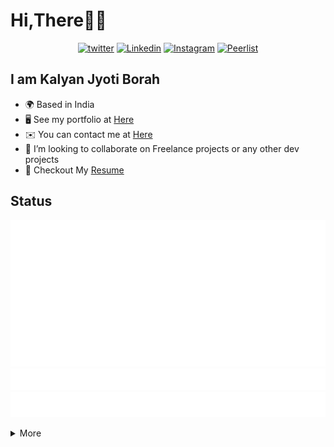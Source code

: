 # Hi,There👋👋

<div align="center">

[![twitter](https://img.shields.io/badge/twitter-black?style=flat&logo=twitter)](https://twitter.com/kalyan_borah_RR)
[![Linkedin](https://img.shields.io/badge/linkedin-black?style=flat&logo=linkedin)](https://www.linkedin.com/in/kalyan-jyoti-borah-3595b5178/)
[![Instagram](https://img.shields.io/badge/instagram-black?style=flat&logo=instagram)](https://www.linkedin.com/in/kalyan-jyoti-borah-3595b5178/)
[![Peerlist](https://github-readme-badge.peerlist.io/api/kalyan)](https://peerlist.io/kalyan)

</div>

<!-- <div align="left">

<a href="https://app.daily.dev/kalyan-v">
  <img src="https://github.com/Kalyan-velu/Kalyan-velu/blob/main/devcard.svg" align="right" width="300" alt="Kalyan Jyoti Borah's Dev Card"/>
</a>

</div> -->


## I am Kalyan Jyoti Borah
  - 🌍  Based in India
  - 🖥️  See my portfolio at [Here](https://kalyanborah.netlify.app)
  - ✉️  You can contact me at [Here](mailto:kalyanborah456@gmail.com)
  - 🤝  I’m looking to collaborate on Freelance projects or any other dev projects
  - 📝 Checkout My <a href="https://drive.google.com/file/d/16zv3LjSx7qjM9RPVGiQ2sS0hW7NK9dRs/view?usp=share_link">Resume</a>


## Status

![Metrics](https://github.com/Kalyan-velu/Kalyan-velu/blob/main/github-metrics.svg)
![Topics](/metrics.plugin.topics.svg)
![Notable contributions](/notable.svg)
<!-- ![Achievements](/achievements.svg) -->
<!-- <img src="/metrics.plugin.topics.icons.svg" width="150%" alt="Starred Topics"> -->
<details>

<summary> More </summary>

### Listen With Me

[![spotify-github-profile](https://spotify-github-profile.vercel.app/api/view?uid=31klyonozioc7r26lj2nk4xyorte&cover_image=true&theme=natemoo-re&show_offline=true&background_color=121212&bar_color=173860&bar_color_cover=true)](https://github.com/kittinan/spotify-github-profile)


</details>


